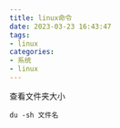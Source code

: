 ```yaml
---
title: linux命令
date: 2023-03-23 16:43:47
tags:
- linux
categories:
- 系统
- linux
---
```


查看文件夹大小
```shell
du -sh 文件名
```
